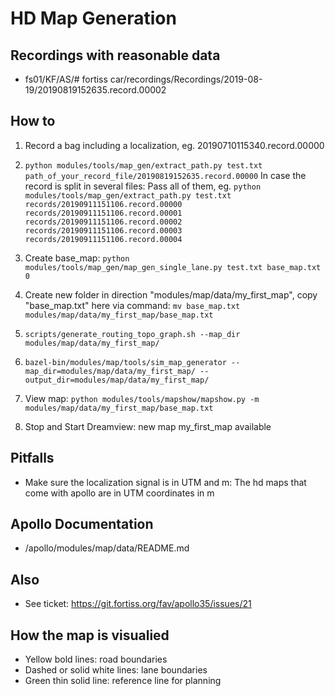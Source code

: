# HD Map Generation

## Recordings with reasonable data
* fs01/KF/AS/# fortiss car/recordings/Recordings/2019-08-19/20190819152635.record.00002


## How to
1. Record a bag including a localization, eg. 20190710115340.record.00000
2. `python modules/tools/map_gen/extract_path.py test.txt path_of_your_record_file/20190819152635.record.00000`
   In case the record is split in several files: Pass all of them, eg. `python modules/tools/map_gen/extract_path.py test.txt records/20190911151106.record.00000 records/20190911151106.record.00001 records/20190911151106.record.00002 records/20190911151106.record.00003 records/20190911151106.record.00004`
3. Create base_map: `python modules/tools/map_gen/map_gen_single_lane.py test.txt base_map.txt 0`
4. Create new folder in direction "modules/map/data/my_first_map", copy "base_map.txt" here via command: `mv base_map.txt modules/map/data/my_first_map/base_map.txt`
5. `scripts/generate_routing_topo_graph.sh --map_dir modules/map/data/my_first_map/`
6. `bazel-bin/modules/map/tools/sim_map_generator --map_dir=modules/map/data/my_first_map/ --output_dir=modules/map/data/my_first_map/`

7. View map: `python modules/tools/mapshow/mapshow.py -m modules/map/data/my_first_map/base_map.txt`
8.  Stop and Start Dreamview: new map my_first_map available

## Pitfalls
* Make sure the localization signal is in UTM and m: The hd maps that come with apollo are in UTM coordinates in m

## Apollo Documentation
* /apollo/modules/map/data/README.md

## Also
* See ticket: https://git.fortiss.org/fav/apollo35/issues/21

## How the map is visualied
* Yellow bold lines: road boundaries
* Dashed or solid white lines: lane boundaries
* Green thin solid line: reference line for planning
